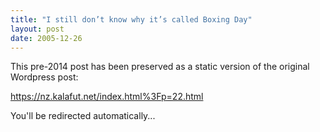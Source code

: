```yaml
---
title: "I still don’t know why it’s called Boxing Day"
layout: post
date: 2005-12-26
---
```


This pre-2014 post has been preserved as a static version of the original Wordpress post:

https://nz.kalafut.net/index.html%3Fp=22.html

You'll be redirected automatically...

<head>
  <meta http-equiv="refresh" content="5;url=https://nz.kalafut.net/index.html%3Fp=22.html">
</head>

